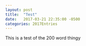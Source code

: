 ```yaml
---
layout: post
title:  "Test"
date:   2017-03-21 22:35:00 -0500
categories: 2017Entries
---
```

This is a test of the 200 word thingy


